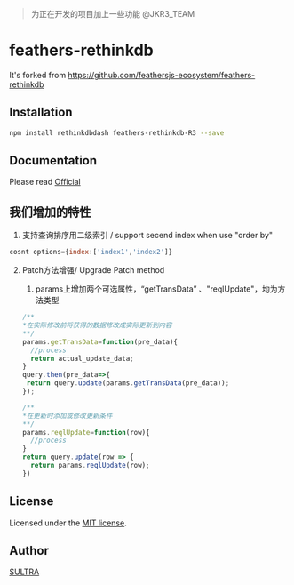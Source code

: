 > 为正在开发的项目加上一些功能 @JKR3_TEAM

feathers-rethinkdb
==================

It's forked from https://github.com/feathersjs-ecosystem/feathers-rethinkdb



Installation
------------

```bash
npm install rethinkdbdash feathers-rethinkdb-R3 --save
```

Documentation
-------------

Please read [Official](https://docs.feathersjs.com)

我们增加的特性
-------------

1. 支持查询排序用二级索引 / support secend index  when use "order by" 

``` javascript
cosnt options={index:['index1','index2']}
```

2. Patch方法增强/ Upgrade Patch method

   1. params上增加两个可选属性，“getTransData” 、"reqlUpdate"，均为方法类型

   ``` javascript
   /**
   *在实际修改前将获得的数据修改成实际更新到内容
   **/
   params.getTransData=function(pre_data){
     //process
     return actual_update_data;
   }
   query.then(pre_data=>{
   	return query.update(params.getTransData(pre_data));
   });

   ```

   ``` javascript
   /**
   *在更新时添加或修改更新条件
   **/
   params.reqlUpdate=function(row){
     //process 
   }
   return query.update(row => {
     return params.reqlUpdate(row);
   })
   ```



License
-------
Licensed under the [MIT license](LICENSE).

Author
------
[SULTRA](https://github.com/sultra)
